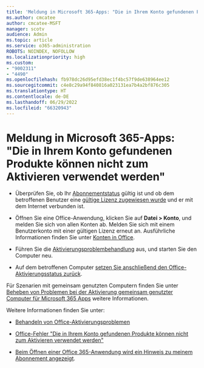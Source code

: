 ```yaml
---
title: 'Meldung in Microsoft 365-Apps: "Die in Ihrem Konto gefundenen Produkte können nicht zum Aktivieren verwendet werden"'
ms.author: cmcatee
author: cmcatee-MSFT
manager: scotv
audience: Admin
ms.topic: article
ms.service: o365-administration
ROBOTS: NOINDEX, NOFOLLOW
ms.localizationpriority: high
ms.custom:
- "9002311"
- "4490"
ms.openlocfilehash: fb978dc26d95efd38ec1f4bc57f9de638964ee12
ms.sourcegitcommit: c4e8c29a94f840816a023131ea7b4a2bf876c305
ms.translationtype: HT
ms.contentlocale: de-DE
ms.lasthandoff: 06/29/2022
ms.locfileid: "66320943"
---
```

# <a name="microsoft-365-apps-message---the-products-we-found-in-your-account-cant-be-used-to-activate"></a>Meldung in Microsoft 365-Apps: "Die in Ihrem Konto gefundenen Produkte können nicht zum Aktivieren verwendet werden"

- Überprüfen Sie, ob Ihr [Abonnementstatus](https://support.office.com/article/unlicensed-product-and-activation-errors-in-office-0d23d3c0-c19c-4b2f-9845-5344fedc4380#bkmk_checksubscription) gültig ist und ob dem betroffenen Benutzer eine [gültige Lizenz zugewiesen wurde](https://support.office.com/article/997596B5-4173-4627-B915-36ABAC6786DC?wt.mc_id=Alchemy_ClientDIA) und er mit dem Internet verbunden ist. 

- Öffnen Sie eine Office-Anwendung, klicken Sie auf **Datei > Konto**, und melden Sie sich von allen Konten ab. Melden Sie sich mit einem Benutzerkonto mit einer gültigen Lizenz erneut an. Ausführliche Informationen finden Sie unter [Konten in Office](https://support.office.com/article/accounts-in-office-628ea040-f265-49de-b986-be09c3ebf8a9).

- Führen Sie die [Aktivierungsproblembehandlung](https://aka.ms/SARA-OfficeActivation-Alchemy) aus, und starten Sie den Computer neu.

- Auf dem betroffenen Computer [setzen Sie anschließend den Office-Aktivierungsstatus zurück](https://docs.microsoft.com/office/troubleshoot/activation/reset-office-365-proplus-activation-state).

Für Szenarien mit gemeinsam genutzten Computern finden Sie unter [Beheben von Problemen bei der Aktivierung gemeinsam genutzter Computer für Microsoft 365 Apps](https://docs.microsoft.com/DeployOffice/troubleshoot-shared-computer-activation) weitere Informationen.

Weitere Informationen finden Sie unter: 

- [Behandeln von Office-Aktivierungsproblemen](https://support.office.com/article/unlicensed-product-and-activation-errors-in-office-0d23d3c0-c19c-4b2f-9845-5344fedc4380)

- [Office-Fehler "Die in Ihrem Konto gefundenen Produkte können nicht zum Aktivieren verwendet werden"](https://support.office.com/article/office-error-the-products-we-found-in-your-account-can-t-be-used-to-activate-c9f9a0b3-5aae-4131-8077-21e6a59f141e)

- [Beim Öffnen einer Office 365-Anwendung wird ein Hinweis zu meinem Abonnement angezeigt](https://support.office.com/article/a-subscription-notice-appears-when-i-open-an-office-365-application-4cabe32c-f594-4c0e-9191-3d3ade10cceb).
